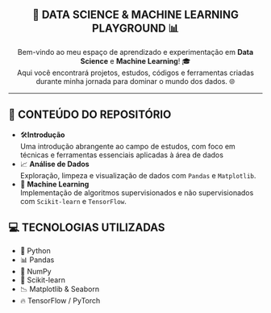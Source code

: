 <h2 align="center">🚀 DATA SCIENCE & MACHINE LEARNING PLAYGROUND 📊</h2>

<p align="center">
  Bem-vindo ao meu espaço de aprendizado e experimentação em <strong>Data Science</strong> e <strong>Machine Learning</strong>! 🎓<br>
  Aqui você encontrará projetos, estudos, códigos e ferramentas criadas durante minha jornada para dominar o mundo dos dados. 🌐
</p>

<hr>

<h2>🧰 CONTEÚDO DO REPOSITÓRIO</h2>

<ul>
  <li>🛠️<strong>Introdução</strong><br>
  Uma introdução abrangente ao campo de estudos, com foco em técnicas e ferramentas essenciais aplicadas à área de dados
  <li>📈 <strong>Análise de Dados</strong><br>
    Exploração, limpeza e visualização de dados com <code>Pandas</code> e <code>Matplotlib</code>.
  </li>
  <li>🤖 <strong>Machine Learning</strong><br>
    Implementação de algoritmos supervisionados e não supervisionados com <code>Scikit-learn</code> e <code>TensorFlow</code>.
  </li>
</ul>

<h2>💻 TECNOLOGIAS UTILIZADAS</h2>
<ul>
  <li>🐍 Python</li>
  <li>📊 Pandas</li>
  <li>🔢 NumPy</li>
  <li>🤖 Scikit-learn</li>
  <li>📉 Matplotlib & Seaborn</li>
  <li>🔥 TensorFlow / PyTorch</li>
</ul>
